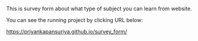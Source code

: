 This is survey form about what type of subject you can learn from website.

You can see the running project by clicking URL below:

https://priyankapansuriya.github.io/survey_form/
